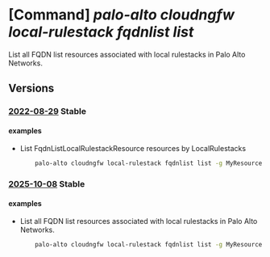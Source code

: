 # [Command] _palo-alto cloudngfw local-rulestack fqdnlist list_

List all FQDN list resources associated with local rulestacks in Palo Alto Networks.

## Versions

### [2022-08-29](/Resources/mgmt-plane/L3N1YnNjcmlwdGlvbnMve30vcmVzb3VyY2Vncm91cHMve30vcHJvdmlkZXJzL3BhbG9hbHRvbmV0d29ya3MuY2xvdWRuZ2Z3L2xvY2FscnVsZXN0YWNrcy97fS9mcWRubGlzdHM=/2022-08-29.xml) **Stable**

<!-- mgmt-plane /subscriptions/{}/resourcegroups/{}/providers/paloaltonetworks.cloudngfw/localrulestacks/{}/fqdnlists 2022-08-29 -->

#### examples

- List FqdnListLocalRulestackResource resources by LocalRulestacks
    ```bash
        palo-alto cloudngfw local-rulestack fqdnlist list -g MyResourceGroup --local-rulestack-name MyLocalRulestacks
    ```

### [2025-10-08](/Resources/mgmt-plane/L3N1YnNjcmlwdGlvbnMve30vcmVzb3VyY2Vncm91cHMve30vcHJvdmlkZXJzL3BhbG9hbHRvbmV0d29ya3MuY2xvdWRuZ2Z3L2xvY2FscnVsZXN0YWNrcy97fS9mcWRubGlzdHM=/2025-10-08.xml) **Stable**

<!-- mgmt-plane /subscriptions/{}/resourcegroups/{}/providers/paloaltonetworks.cloudngfw/localrulestacks/{}/fqdnlists 2025-10-08 -->

#### examples

- List all FQDN list resources associated with local rulestacks in Palo Alto Networks.
    ```bash
        palo-alto cloudngfw local-rulestack fqdnlist list -g MyResourceGroup --local-rulestack-name MyLocalRulestacks
    ```
